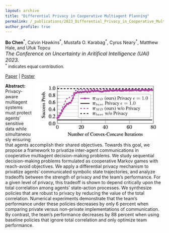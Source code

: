 ```yaml
---
layout: archive
title: "Differential Privacy in Cooperative Multiagent Planning"
permalink: /_publications/2023_Differential_Privacy_in_Cooperative_Multiagent_Planning
author_profile: true
---
```


**Bo Chen**<sup>\*</sup>, Calvin Hawkins<sup>\*</sup>, Mustafa O. Karabag<sup>\*</sup>, Cyrus Neary<sup>\*</sup>, Matthew Hale, and Ufuk Topcu<br><span style="font-size:12pt">*The Conference on Uncertainty in Aritifical Intelligence (UAI) 2023.*</span><br><span style="font-size:10pt;"> <sup>*</sup> indicates equal contribution. </span>

[Paper](https://proceedings.mlr.press/v216/chen23e/chen23e.pdf) \| [Poster](../files/UAI_poster.pdf)

<img 
src="/images/differential_privacy_in_cooperative_multiagent_planning_results_screenshot.png" 
width=400 
style="float: right; margin-left: 10px; margin-right: 10px;">

**Abstract:** Privacy-aware multiagent systems must protect agents’ sensitive data while simultaneously ensuring that agents accomplish their shared objectives. Towards this goal, we propose a framework to privatize inter-agent communications in cooperative multiagent decision-making problems. We study sequential decision-making problems formulated as cooperative Markov games with reach-avoid objectives. We apply a differential privacy mechanism to privatize agents’ communicated symbolic state trajectories, and analyze tradeoffs between the strength of privacy and the team’s performance. For a given level of privacy, this tradeoff is shown to depend critically upon the total correlation among agents’ state-action processes. We synthesize policies that are robust to privacy by reducing the value of the total correlation. Numerical experiments demonstrate that the team’s performance under these policies decreases by only 6 percent when comparing private versus non-private implementations of communication. By contrast, the team’s performance decreases by 88 percent when using baseline policies that ignore total correlation and only optimize team performance.
